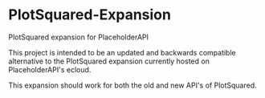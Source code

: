# PlotSquared-Expansion
PlotSquared expansion for PlaceholderAPI

This project is intended to be an updated and backwards compatible alternative to the PlotSquared expansion currently hosted on PlaceholderAPI's ecloud.

This expansion should work for both the old and new API's of PlotSquared.
